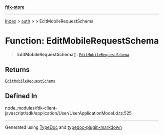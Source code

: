 [**fdk-store**](../../../README.md)
***

[Index](../../../API.md) > [auth](../../README.md) > [<internal>](../README.md) > EditMobileRequestSchema

# Function: EditMobileRequestSchema

> **EditMobileRequestSchema**(): [`EditMobileRequestSchema`](../type-aliases/type-alias.EditMobileRequestSchema.md)

## Returns

[`EditMobileRequestSchema`](../type-aliases/type-alias.EditMobileRequestSchema.md)

## Defined In

node\_modules/fdk-client-javascript/sdk/application/User/UserApplicationModel.d.ts:525

***
Generated using [TypeDoc](https://typedoc.org/) and [typedoc-plugin-markdown](https://www.npmjs.com/package/typedoc-plugin-markdown)
